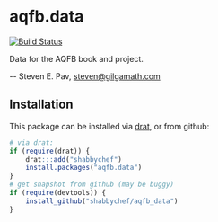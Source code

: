 

# aqfb.data

[![Build Status](https://travis-ci.org/shabbychef/aqfb_data.png)](https://travis-ci.org/shabbychef/aqfb_data)

Data for the AQFB book and project.

-- Steven E. Pav, steven@gilgamath.com

## Installation

This package can be installed 
via [drat](https://github.com/eddelbuettel/drat "drat"), or
from github:


```r
# via drat:
if (require(drat)) {
    drat:::add("shabbychef")
    install.packages("aqfb.data")
}
# get snapshot from github (may be buggy)
if (require(devtools)) {
    install_github("shabbychef/aqfb_data")
}
```


